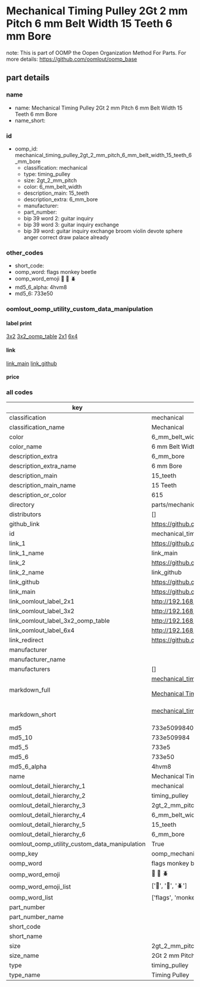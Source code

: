 # Mechanical Timing Pulley 2Gt 2 mm Pitch 6 mm Belt Width 15 Teeth 6 mm Bore  

note: This is part of OOMP the Oopen Organization Method For Parts. For more details: https://github.com/oomlout/oomp_base

##  part details
  







### name
* name: Mechanical Timing Pulley 2Gt 2 mm Pitch 6 mm Belt Width 15 Teeth 6 mm Bore
* name_short: 
### id
* oomp_id: mechanical_timing_pulley_2gt_2_mm_pitch_6_mm_belt_width_15_teeth_6_mm_bore
  * classification: mechanical
  * type: timing_pulley
  * size: 2gt_2_mm_pitch
  * color: 6_mm_belt_width
  * description_main: 15_teeth
  * description_extra: 6_mm_bore
  * manufacturer: 
  * part_number: 
  * bip 39 word 2: guitar inquiry
  * bip 39 word 3: guitar inquiry exchange
  * bip 39 word: guitar inquiry exchange broom violin devote sphere anger correct draw palace already

### other_codes
* short_code: 
* oomp_word: flags monkey beetle
* oomp_word_emoji :flags: :monkey: :beetle:
* md5_6_alpha: 4hvm8
* md5_6: 733e50






### oomlout_oomp_utility_custom_data_manipulation
#### label print
[3x2](http://192.168.1.245:1112/?label=oomp%204hvm8)
[3x2_oomp_table](http://192.168.1.108:1112/?label=oomp%204hvm8)
[2x1](http://192.168.1.242:1112/?label=oomp%204hvm8)
[6x4](http://192.168.1.55:1112/?label=oomp%204hvm8)    

#### link

[link_main](https://github.com/oomlout/oomlout_oomp_version_1_messy/tree/main/parts/mechanical_timing_pulley_2gt_2_mm_pitch_6_mm_belt_width_15_teeth_6_mm_bore) [link_github](https://github.com/oomlout/oomlout_oomp_version_1_messy/tree/main/parts/mechanical_timing_pulley_2gt_2_mm_pitch_6_mm_belt_width_15_teeth_6_mm_bore)                             

#### price







### all codes 
| key | value |  
| --- | --- |  
| classification | mechanical |  
| classification_name | Mechanical |  
| color | 6_mm_belt_width |  
| color_name | 6 mm Belt Width |  
| description_extra | 6_mm_bore |  
| description_extra_name | 6 mm Bore |  
| description_main | 15_teeth |  
| description_main_name | 15 Teeth |  
| description_or_color | 615 |  
| directory | parts/mechanical_timing_pulley_2gt_2_mm_pitch_6_mm_belt_width_15_teeth_6_mm_bore |  
| distributors | [] |  
| github_link | https://github.com/oomlout/oomlout_oomp_part_src/tree/main/parts/mechanical_timing_pulley_2gt_2_mm_pitch_6_mm_belt_width_15_teeth_6_mm_bore |  
| id | mechanical_timing_pulley_2gt_2_mm_pitch_6_mm_belt_width_15_teeth_6_mm_bore |  
| link_1 | https://github.com/oomlout/oomlout_oomp_version_1_messy/tree/main/parts/mechanical_timing_pulley_2gt_2_mm_pitch_6_mm_belt_width_15_teeth_6_mm_bore |  
| link_1_name | link_main |  
| link_2 | https://github.com/oomlout/oomlout_oomp_version_1_messy/tree/main/parts/mechanical_timing_pulley_2gt_2_mm_pitch_6_mm_belt_width_15_teeth_6_mm_bore |  
| link_2_name | link_github |  
| link_github | https://github.com/oomlout/oomlout_oomp_version_1_messy/tree/main/parts/mechanical_timing_pulley_2gt_2_mm_pitch_6_mm_belt_width_15_teeth_6_mm_bore |  
| link_main | https://github.com/oomlout/oomlout_oomp_version_1_messy/tree/main/parts/mechanical_timing_pulley_2gt_2_mm_pitch_6_mm_belt_width_15_teeth_6_mm_bore |  
| link_oomlout_label_2x1 | http://192.168.1.242:1112/?label=oomp%204hvm8 |  
| link_oomlout_label_3x2 | http://192.168.1.245:1112/?label=oomp%204hvm8 |  
| link_oomlout_label_3x2_oomp_table | http://192.168.1.108:1112/?label=oomp%204hvm8 |  
| link_oomlout_label_6x4 | http://192.168.1.55:1112/?label=oomp%204hvm8 |  
| link_redirect | https://github.com/oomlout/oomlout_oomp_version_1_messy/tree/main/parts/mechanical_timing_pulley_2gt_2_mm_pitch_6_mm_belt_width_15_teeth_6_mm_bore |  
| manufacturer |  |  
| manufacturer_name |  |  
| manufacturers | [] |  
| markdown_full | [mechanical_timing_pulley_2gt_2_mm_pitch_6_mm_belt_width_15_teeth_6_mm_bore](none)<br>[](none)<br>[Mechanical Timing Pulley 2Gt 2 Mm Pitch 6 Mm Belt Width 15 Teeth 6 Mm Bore](none)<br><br> |  
| markdown_short | [mechanical_timing_pulley_2gt_2_mm_pitch_6_mm_belt_width_15_teeth_6_mm_bore](none)<br><br> |  
| md5 | 733e50998408ba2cf37a21cc9d5d333e |  
| md5_10 | 733e509984 |  
| md5_5 | 733e5 |  
| md5_6 | 733e50 |  
| md5_6_alpha | 4hvm8 |  
| name | Mechanical Timing Pulley 2Gt 2 mm Pitch 6 mm Belt Width 15 Teeth 6 mm Bore |  
| oomlout_detail_hierarchy_1 | mechanical |  
| oomlout_detail_hierarchy_2 | timing_pulley |  
| oomlout_detail_hierarchy_3 | 2gt_2_mm_pitch |  
| oomlout_detail_hierarchy_4 | 6_mm_belt_width |  
| oomlout_detail_hierarchy_5 | 15_teeth |  
| oomlout_detail_hierarchy_6 | 6_mm_bore |  
| oomlout_oomp_utility_custom_data_manipulation | True |  
| oomp_key | oomp_mechanical_timing_pulley_2gt_2_mm_pitch_6_mm_belt_width_15_teeth_6_mm_bore |  
| oomp_word | flags monkey beetle |  
| oomp_word_emoji | :flags: :monkey: :beetle: |  
| oomp_word_emoji_list | [':flags:', ':monkey:', ':beetle:'] |  
| oomp_word_list | ['flags', 'monkey', 'beetle'] |  
| part_number |  |  
| part_number_name |  |  
| short_code |  |  
| short_name |  |  
| size | 2gt_2_mm_pitch |  
| size_name | 2Gt 2 mm Pitch |  
| type | timing_pulley |  
| type_name | Timing Pulley |  
